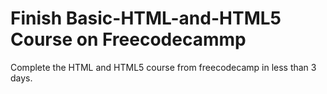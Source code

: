 # Finish Basic-HTML-and-HTML5 Course on Freecodecammp
Complete the HTML and HTML5 course from freecodecamp in less than 3 days.
